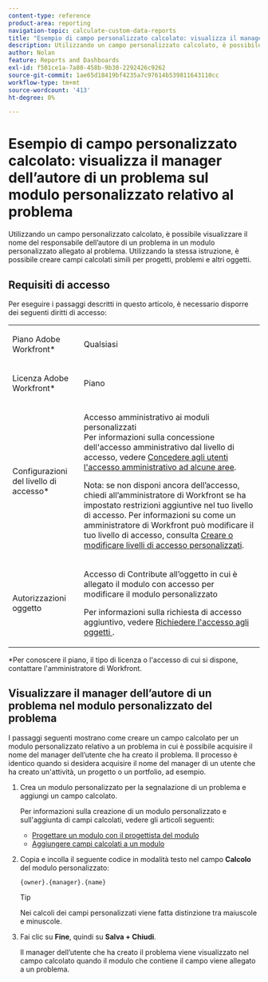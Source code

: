 ```yaml
---
content-type: reference
product-area: reporting
navigation-topic: calculate-custom-data-reports
title: "Esempio di campo personalizzato calcolato: visualizza il manager dell’autore di un problema sul modulo personalizzato relativo al problema"
description: Utilizzando un campo personalizzato calcolato, è possibile visualizzare il nome del responsabile dell’autore di un problema in un modulo personalizzato allegato al problema. Utilizzando la stessa istruzione, è possibile creare campi calcolati simili per progetti, problemi e altri oggetti.
author: Nolan
feature: Reports and Dashboards
exl-id: f501ce1a-7a80-458b-9b30-2292426c9262
source-git-commit: 1ae65d18419bf4235a7c97614b539811643110cc
workflow-type: tm+mt
source-wordcount: '413'
ht-degree: 0%

---
```


# Esempio di campo personalizzato calcolato: visualizza il manager dell’autore di un problema sul modulo personalizzato relativo al problema

Utilizzando un campo personalizzato calcolato, è possibile visualizzare il nome del responsabile dell’autore di un problema in un modulo personalizzato allegato al problema. Utilizzando la stessa istruzione, è possibile creare campi calcolati simili per progetti, problemi e altri oggetti.

<!--outdated link: 
>[!TIP]
>
>For information about additional custom text mode examples from other customers, follow the [Text Mode Reporting](https://one.workfront.com/s/topic/0TO0z000000cdHmGAI/text-mode-reporting?tabset-21363=3) topic on our Community site.
-->

## Requisiti di accesso

Per eseguire i passaggi descritti in questo articolo, è necessario disporre dei seguenti diritti di accesso:

<table style="table-layout:auto"> 
 <col> 
 <col> 
 <tbody> 
  <tr> 
   <td> <p>Piano Adobe Workfront*</p> </td> 
   <td>Qualsiasi</td> 
  </tr> 
  <tr> 
   <td> <p>Licenza Adobe Workfront*</p> </td> 
   <td> <p>Piano </p> </td> 
  </tr> 
  <tr data-mc-conditions=""> 
   <td>Configurazioni del livello di accesso*</td> 
   <td> <p>Accesso amministrativo ai moduli personalizzati<br>Per informazioni sulla concessione dell'accesso amministrativo dal livello di accesso, vedere <a href="../../../administration-and-setup/add-users/configure-and-grant-access/grant-users-admin-access-certain-areas.md" class="MCXref xref">Concedere agli utenti l'accesso amministrativo ad alcune aree</a>.</p> <p>Nota: se non disponi ancora dell’accesso, chiedi all’amministratore di Workfront se ha impostato restrizioni aggiuntive nel tuo livello di accesso. Per informazioni su come un amministratore di Workfront può modificare il tuo livello di accesso, consulta <a href="../../../administration-and-setup/add-users/configure-and-grant-access/create-modify-access-levels.md" class="MCXref xref">Creare o modificare livelli di accesso personalizzati</a>.</p> </td> 
  </tr> 
  <tr data-mc-conditions=""> 
   <td> <p>Autorizzazioni oggetto</p> </td> 
   <td> <p>Accesso di Contribute all’oggetto in cui è allegato il modulo con accesso per modificare il modulo personalizzato</p> <p>Per informazioni sulla richiesta di accesso aggiuntivo, vedere <a href="../../../workfront-basics/grant-and-request-access-to-objects/request-access.md" class="MCXref xref">Richiedere l'accesso agli oggetti </a>.</p> </td> 
  </tr> 
 </tbody> 
</table>

&#42;Per conoscere il piano, il tipo di licenza o l&#39;accesso di cui si dispone, contattare l&#39;amministratore di Workfront.

## Visualizzare il manager dell’autore di un problema nel modulo personalizzato del problema

I passaggi seguenti mostrano come creare un campo calcolato per un modulo personalizzato relativo a un problema in cui è possibile acquisire il nome del manager dell’utente che ha creato il problema. Il processo è identico quando si desidera acquisire il nome del manager di un utente che ha creato un&#39;attività, un progetto o un portfolio, ad esempio.

1. Crea un modulo personalizzato per la segnalazione di un problema e aggiungi un campo calcolato.

   Per informazioni sulla creazione di un modulo personalizzato e sull&#39;aggiunta di campi calcolati, vedere gli articoli seguenti:

   * [Progettare un modulo con il progettista del modulo](/help/quicksilver/administration-and-setup/customize-workfront/create-manage-custom-forms/form-designer/design-a-form/design-a-form.md)
   * [Aggiungere campi calcolati a un modulo](/help/quicksilver/administration-and-setup/customize-workfront/create-manage-custom-forms/form-designer/design-a-form/add-a-calculated-field.md)

1. Copia e incolla il seguente codice in modalità testo nel campo **Calcolo** del modulo personalizzato:

   ```
   {owner}.{manager}.{name}
   ```

   >[!TIP]
   >
   >Nei calcoli dei campi personalizzati viene fatta distinzione tra maiuscole e minuscole.

1. Fai clic su **Fine**, quindi su **Salva + Chiudi**.

   Il manager dell’utente che ha creato il problema viene visualizzato nel campo calcolato quando il modulo che contiene il campo viene allegato a un problema.

